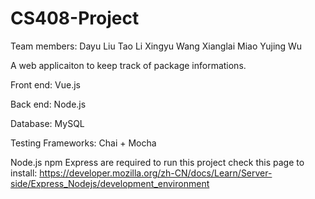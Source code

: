 # CS408-Project

Team members:
Dayu Liu
Tao Li
Xingyu Wang
Xianglai Miao
Yujing Wu

A web applicaiton to keep track of package informations.

Front end: Vue.js

Back end: Node.js

Database: MySQL

Testing Frameworks: Chai + Mocha

Node.js  npm  Express are required to run this project
check this page to install: https://developer.mozilla.org/zh-CN/docs/Learn/Server-side/Express_Nodejs/development_environment 
